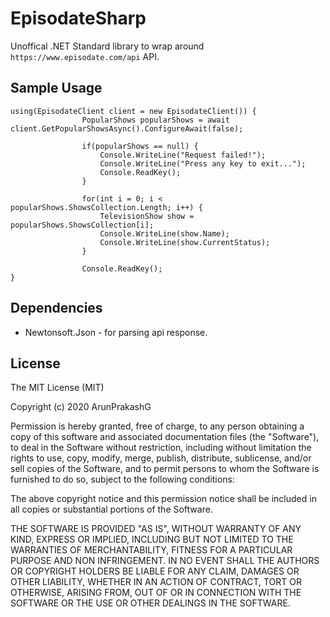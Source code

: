 # EpisodateSharp
 
Unoffical .NET Standard library to wrap around `https://www.episodate.com/api` API.

## Sample Usage

```
using(EpisodateClient client = new EpisodateClient()) {
				PopularShows popularShows = await client.GetPopularShowsAsync().ConfigureAwait(false);

				if(popularShows == null) {
					Console.WriteLine("Request failed!");
					Console.WriteLine("Press any key to exit...");
					Console.ReadKey();
				}

				for(int i = 0; i < popularShows.ShowsCollection.Length; i++) {
					TelevisionShow show = popularShows.ShowsCollection[i];
					Console.WriteLine(show.Name);
					Console.WriteLine(show.CurrentStatus);
				}

				Console.ReadKey();
}
```

## Dependencies
* Newtonsoft.Json - for parsing api response.

## License
The MIT License (MIT)

Copyright (c) 2020 ArunPrakashG

Permission is hereby granted, free of charge, to any person obtaining a copy of this software and associated documentation files (the "Software"), to deal in the Software without restriction, including without limitation the rights to use, copy, modify, merge, publish, distribute, sublicense, and/or sell copies of the Software, and to permit persons to whom the Software is furnished to do so, subject to the following conditions:

The above copyright notice and this permission notice shall be included in all copies or substantial portions of the Software.

THE SOFTWARE IS PROVIDED "AS IS", WITHOUT WARRANTY OF ANY KIND, EXPRESS OR IMPLIED, INCLUDING BUT NOT LIMITED TO THE WARRANTIES OF MERCHANTABILITY, FITNESS FOR A PARTICULAR PURPOSE AND NON INFRINGEMENT. IN NO EVENT SHALL THE AUTHORS OR COPYRIGHT HOLDERS BE LIABLE FOR ANY CLAIM, DAMAGES OR OTHER LIABILITY, WHETHER IN AN ACTION OF CONTRACT, TORT OR OTHERWISE, ARISING FROM, OUT OF OR IN CONNECTION WITH THE SOFTWARE OR THE USE OR OTHER DEALINGS IN THE SOFTWARE.
